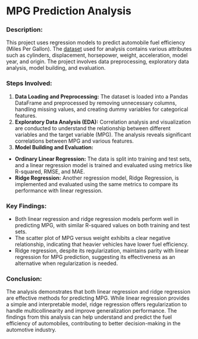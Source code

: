 # MPG Prediction Analysis

### Description:
This project uses regression models to predict automobile fuel efficiency (Miles Per Gallon). The [dataset](https://www.kaggle.com/datasets/uciml/autompg-dataset) used for analysis contains various attributes such as cylinders, displacement, horsepower, weight, acceleration, model year, and origin. The project involves data preprocessing, exploratory data analysis, model building, and evaluation.

### Steps Involved:
1. **Data Loading and Preprocessing:** The dataset is loaded into a Pandas DataFrame and preprocessed by removing unnecessary columns, handling missing values, and creating dummy variables for categorical features.
2. **Exploratory Data Analysis (EDA):** Correlation analysis and visualization are conducted to understand the relationship between different variables and the target variable (MPG). The analysis reveals significant correlations between MPG and various features.
3. **Model Building and Evaluation:**
  * **Ordinary Linear Regression:** The data is split into training and test sets, and a linear regression model is trained and evaluated using metrics like R-squared, RMSE, and MAE.
  * **Ridge Regression:** Another regression model, Ridge Regression, is implemented and evaluated using the same metrics to compare its performance with linear regression.

### Key Findings:
* Both linear regression and ridge regression models perform well in predicting MPG, with similar R-squared values on both training and test sets.
* The scatter plot of MPG versus weight exhibits a clear negative relationship, indicating that heavier vehicles have lower fuel efficiency.
* Ridge regression, despite its regularization, maintains parity with linear regression for MPG prediction, suggesting its effectiveness as an alternative when regularization is needed.

### Conclusion:
The analysis demonstrates that both linear regression and ridge regression are effective methods for predicting MPG. While linear regression provides a simple and interpretable model, ridge regression offers regularization to handle multicollinearity and improve generalization performance. The findings from this analysis can help understand and predict the fuel efficiency of automobiles, contributing to better decision-making in the automotive industry.

